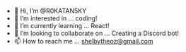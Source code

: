 - 👋 Hi, I’m @R0KATAN5KY
- 👀 I’m interested in ... coding!
- 🌱 I’m currently learning ... React!
- 💞️ I’m looking to collaborate on ... Creating a Discord bot!
- 📫 How to reach me ... shelbytheoz@gmail.com

<!---
R0KATAN5KY/R0KATAN5KY is a ✨ special ✨ repository because its `README.md` (this file) appears on your GitHub profile.
You can click the Preview link to take a look at your changes.
--->
